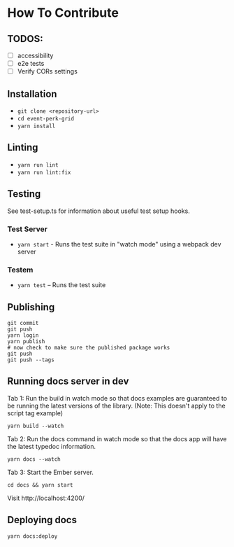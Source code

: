 # How To Contribute

## TODOS:

- [ ] accessibility
- [ ] e2e tests
- [ ] Verify CORs settings

## Installation

- `git clone <repository-url>`
- `cd event-perk-grid`
- `yarn install`

## Linting

- `yarn run lint`
- `yarn run lint:fix`

## Testing

See test-setup.ts for information about useful test setup hooks.

### Test Server

- `yarn start` - Runs the test suite in "watch mode" using a webpack dev server

### Testem

- `yarn test` – Runs the test suite

## Publishing

```shell
git commit
git push
yarn login
yarn publish
# now check to make sure the published package works
git push
git push --tags
```

## Running docs server in dev

Tab 1: Run the build in watch mode so that docs examples are guaranteed to be running the latest versions of the library.
(Note: This doesn't apply to the script tag example)

```shell
yarn build --watch
```

Tab 2: Run the docs command in watch mode so that the docs app will have the latest typedoc information.

```shell
yarn docs --watch
```

Tab 3: Start the Ember server.

```shell
cd docs && yarn start
```

Visit http://localhost:4200/

## Deploying docs

```shell
yarn docs:deploy
```

